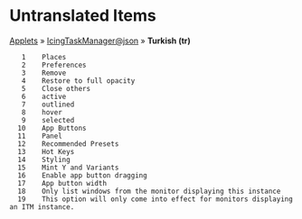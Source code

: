 # Untranslated Items
[Applets](../../../README.md) &#187; [IcingTaskManager@json](../README.md) &#187; **Turkish (tr)**

       1	Places
       2	Preferences
       3	Remove
       4	Restore to full opacity
       5	Close others
       6	active
       7	outlined
       8	hover
       9	selected
      10	App Buttons
      11	Panel
      12	Recommended Presets
      13	Hot Keys
      14	Styling
      15	Mint Y and Variants
      16	Enable app button dragging
      17	App button width
      18	Only list windows from the monitor displaying this instance
      19	This option will only come into effect for monitors displaying an ITM instance.
